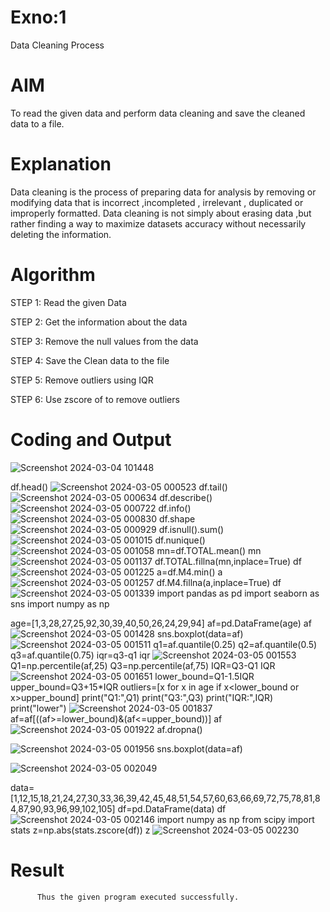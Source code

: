 # Exno:1
Data Cleaning Process

# AIM
To read the given data and perform data cleaning and save the cleaned data to a file.

# Explanation
Data cleaning is the process of preparing data for analysis by removing or modifying data that is incorrect ,incompleted , irrelevant , duplicated or improperly formatted. Data cleaning is not simply about erasing data ,but rather finding a way to maximize datasets accuracy without necessarily deleting the information.

# Algorithm
STEP 1: Read the given Data

STEP 2: Get the information about the data

STEP 3: Remove the null values from the data

STEP 4: Save the Clean data to the file

STEP 5: Remove outliers using IQR

STEP 6: Use zscore of to remove outliers

# Coding and Output

![Screenshot 2024-03-04 101448](https://github.com/DurgaV240106/exno1/assets/144870878/8d6dcf2c-6327-41e1-be6f-a28c94625b40)

df.head()
![Screenshot 2024-03-05 000523](https://github.com/DurgaV240106/exno1/assets/144870878/1bc424ed-3ecd-45d8-b971-b1653ecfe6f8)
df.tail()
![Screenshot 2024-03-05 000634](https://github.com/DurgaV240106/exno1/assets/144870878/f1a215ff-497f-42d8-9cb7-e2d93b881472)
df.describe()
![Screenshot 2024-03-05 000722](https://github.com/DurgaV240106/exno1/assets/144870878/87888bee-8660-4486-8b3f-2e57c164d6b5)
df.info()
![Screenshot 2024-03-05 000830](https://github.com/DurgaV240106/exno1/assets/144870878/9ed702a3-35ca-4cf6-a9f6-8d74d4f2c8c6)
df.shape
![Screenshot 2024-03-05 000929](https://github.com/DurgaV240106/exno1/assets/144870878/b6dd1359-d8ef-417e-8600-dbda14e9d545)
df.isnull().sum()
![Screenshot 2024-03-05 001015](https://github.com/DurgaV240106/exno1/assets/144870878/25da7b28-058c-4486-971a-56daae79f10e)
df.nunique()
![Screenshot 2024-03-05 001058](https://github.com/DurgaV240106/exno1/assets/144870878/2b55fac7-c302-416f-94e4-81606bcfd1c2)
mn=df.TOTAL.mean() mn
![Screenshot 2024-03-05 001137](https://github.com/DurgaV240106/exno1/assets/144870878/4282acb7-82ae-4d52-8b4b-3940e2bc6765)
df.TOTAL.fillna(mn,inplace=True) df
![Screenshot 2024-03-05 001225](https://github.com/DurgaV240106/exno1/assets/144870878/0f99ab8e-8586-4936-927c-a26350c4033a)
a=df.M4.min() a
![Screenshot 2024-03-05 001257](https://github.com/DurgaV240106/exno1/assets/144870878/f23b315f-30c0-453d-93b5-0c868d830dab)
df.M4.fillna(a,inplace=True) df
![Screenshot 2024-03-05 001339](https://github.com/DurgaV240106/exno1/assets/144870878/1d8952b2-ba8b-4301-b9bd-f09c437c7543)
import pandas as pd import seaborn as sns import numpy as np

age=[1,3,28,27,25,92,30,39,40,50,26,24,29,94] af=pd.DataFrame(age) af
![Screenshot 2024-03-05 001428](https://github.com/DurgaV240106/exno1/assets/144870878/41b12962-c640-4aba-b667-739f63d9263b)
sns.boxplot(data=af)
![Screenshot 2024-03-05 001511](https://github.com/DurgaV240106/exno1/assets/144870878/3581ffcd-efeb-4c84-acfd-4aa6b03e17f1)
q1=af.quantile(0.25) q2=af.quantile(0.5) q3=af.quantile(0.75) iqr=q3-q1 iqr
![Screenshot 2024-03-05 001553](https://github.com/DurgaV240106/exno1/assets/144870878/4cc5b1f3-be01-45e7-b955-97f8d3cbefb4)
Q1=np.percentile(af,25) Q3=np.percentile(af,75) IQR=Q3-Q1 IQR
![Screenshot 2024-03-05 001651](https://github.com/DurgaV240106/exno1/assets/144870878/c2d8ed1a-efec-42a7-8693-ae01a458ae5a)
lower_bound=Q1-1.5IQR upper_bound=Q3+15*IQR outliers=[x for x in age if x<lower_bound 
or x>upper_bound] print("Q1:",Q1) print("Q3:",Q3) print("IQR:",IQR) print("lower")
![Screenshot 2024-03-05 001837](https://github.com/DurgaV240106/exno1/assets/144870878/4845eaf7-bcb8-4589-be4b-ad52e3b32906)
af=af[((af>=lower_bound)&(af<=upper_bound))] af
![Screenshot 2024-03-05 001922](https://github.com/DurgaV240106/exno1/assets/144870878/4e917c1a-89a2-4b1a-83a9-a36296cf91ab)
af.dropna()

![Screenshot 2024-03-05 001956](https://github.com/DurgaV240106/exno1/assets/144870878/4f64c2fd-d4a4-4068-b667-23e6485e7a9e)
sns.boxplot(data=af)

![Screenshot 2024-03-05 002049](https://github.com/DurgaV240106/exno1/assets/144870878/60197a06-e29e-43af-a3ea-bd042a5cd28d)

data=[1,12,15,18,21,24,27,30,33,36,39,42,45,48,51,54,57,60,63,66,69,72,75,78,81,84,87,90,93,96,99,102,105] 
df=pd.DataFrame(data) df
![Screenshot 2024-03-05 002146](https://github.com/DurgaV240106/exno1/assets/144870878/115127b8-3ea2-4d08-b17d-d6fb25bb7b55)
import numpy as np from scipy import stats z=np.abs(stats.zscore(df)) z
![Screenshot 2024-03-05 002230](https://github.com/DurgaV240106/exno1/assets/144870878/9ddf0056-936e-499c-9c55-3954b5e70662)























# Result
          Thus the given program executed successfully.

